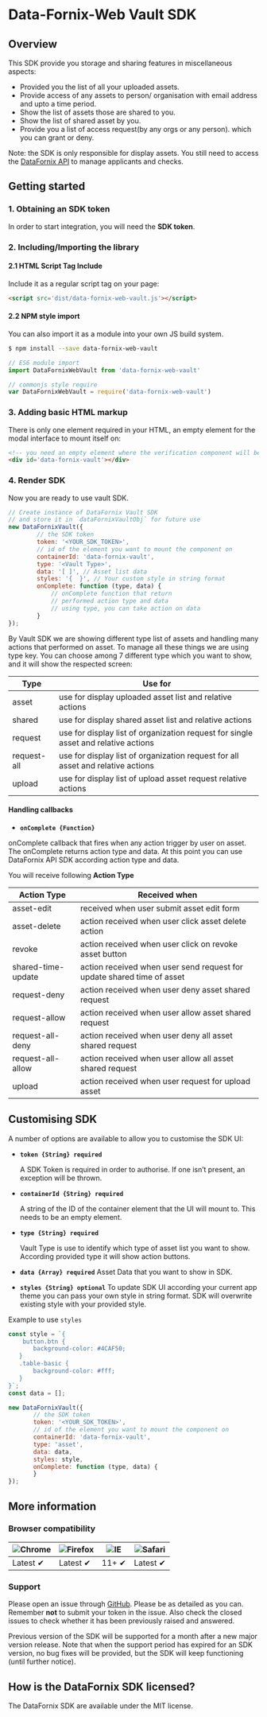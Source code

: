 # Data-Fornix-Web Vault SDK

## Overview

This SDK provide you storage and sharing features in miscellaneous aspects:
- Provided you the list of all your uploaded assets.
- Provide access of any assets to person/ organisation with email address and upto a time period.
- Show the list of assets those are shared to you.
- Show the list of shared asset by you.
- Provide you a list of access request(by any orgs or any person). which you can grant or deny.

Note: the SDK is only responsible for display assets. You still need to access the [DataFornix API](https://github.com/anandramdeo-df/df-web-api-sdk) to manage applicants and checks.

## Getting started

### 1. Obtaining an SDK token

In order to start integration, you will need the **SDK token**.

### 2. Including/Importing the library

#### 2.1 HTML Script Tag Include

Include it as a regular script tag on your page:

```html
<script src='dist/data-fornix-web-vault.js'></script>
```

#### 2.2 NPM style import

You can also import it as a module into your own JS build system.


```sh
$ npm install --save data-fornix-web-vault
```

```js
// ES6 module import
import DataFornixWebVault from 'data-fornix-web-vault'

// commonjs style require
var DataFornixWebVault = require('data-fornix-web-vault')
```

### 3. Adding basic HTML markup

There is only one element required in your HTML, an empty element for the modal interface to mount itself on:

```html
<!-- you need an empty element where the verification component will be mounted. -->
<div id='data-fornix-vault'></div>
```

### 4. Render SDK

Now you are ready to use vault SDK.

```js
// Create instance of DataFornix Vault SDK
// and store it in `dataFornixVaultObj` for future use
new DataFornixVault({
		// the SDK token
		token: '<YOUR_SDK_TOKEN>',
		// id of the element you want to mount the component on
		containerId: 'data-fornix-vault',
		type: '<Vault Type>',
		data: '[ ]', // Asset list data
		styles: '{  }', // Your custom style in string format
		onComplete: function (type, data) {
			// onComplete function that return
			// performed action type and data
			// using type, you can take action on data
		}
});
```

By Vault SDK we are showing different type list of assets and handling many  actions that performed on asset. To manage all these things we are using type key.
You can choose among 7 different type which you want to show, and it will show the respected screen:

Type |  Use for |
------------ | ------------ |
asset |  use for display uploaded asset list and relative actions |
shared | use for display shared asset list and relative actions   |
request | use for display list of organization request for single asset and relative actions   |
request-all | use for display list of organization request for all asset and relative actions   |
upload | use for display list of upload asset request relative actions   |

#### Handling callbacks
- **`onComplete {Function}`**

onComplete callback that fires when any action trigger by user on asset. 
The onComplete returns action type and data.
At this point you can use DataFornix API SDK according action type and data.

You will receive following **Action Type**

Action Type |  Received when |
------------ | ------------ |
asset-edit |  received when user submit asset edit form  |
asset-delete | action received when user click asset delete action   |
revoke | action received when user click on revoke asset button   |
shared-time-update | action received when user send request for update shared time of asset   |
request-deny | action received when user deny asset shared request   |
request-allow | action received when user allow asset shared request   |
request-all-deny | action received when user deny all asset shared request   |
request-all-allow | action received when user allow all asset shared request   |
upload | action received when user request for upload asset   |

## Customising SDK

A number of options are available to allow you to customise the SDK UI:

- **`token {String} required`**

  A SDK Token is required in order to authorise. If one isn’t present, an exception will be thrown.

- **`containerId {String} required`**

  A string of the ID of the container element that the UI will mount to. This needs to be an empty element.

- **`type {String} required`**

  Vault Type is use to identify which type of asset list you want to show. According provided type it will show action buttons.

- **`data {Array} required`**
  Asset Data that you want to show in SDK.

- **`styles {String} optional`**
  To update SDK UI according your current app theme you can pass your own style in string format. SDK will overwrite existing style with your provided style.
  
Example to use `styles`

 ```javascript
const style = `{
     button.btn {
        background-color: #4CAF50;
    }
    .table-basic {
        background-color: #fff;
    }
 }`;
const data = [];

new DataFornixVault({
		// the SDK token
		token: '<YOUR_SDK_TOKEN>',
		// id of the element you want to mount the component on
		containerId: 'data-fornix-vault',
		type: 'asset',
		data: data,
		styles: style,
		onComplete: function (type, data) {
		}
});
```

## More information

### Browser compatibility

![Chrome](https://raw.githubusercontent.com/alrra/browser-logos/master/src/chrome/chrome_48x48.png) | ![Firefox](https://raw.githubusercontent.com/alrra/browser-logos/master/src/firefox/firefox_48x48.png) | ![IE](https://raw.githubusercontent.com/alrra/browser-logos/master/src/edge/edge_48x48.png) | ![Safari](https://raw.githubusercontent.com/alrra/browser-logos/master/src/safari/safari_48x48.png)
--- | --- | --- | --- |
Latest ✔ | Latest ✔ | 11+ ✔ | Latest ✔ |

### Support

Please open an issue through [GitHub](https://github.com/anandramdeo-df/DF-ReadMes/issues). Please be as detailed as you can. Remember **not** to submit your token in the issue. Also check the closed issues to check whether it has been previously raised and answered.

Previous version of the SDK will be supported for a month after a new major version release. Note that when the support period has expired for an SDK version, no bug fixes will be provided, but the SDK will keep functioning (until further notice).

## How is the DataFornix SDK licensed?

The DataFornix SDK are available under the MIT license.